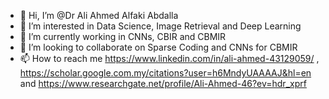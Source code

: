 - 👋 Hi, I’m @Dr Ali Ahmed Alfaki Abdalla
- 👀 I’m interested in Data Science, Image Retrieval and Deep Learning
- 🌱 I’m currently working in CNNs, CBIR and CBMIR
- 💞️ I’m looking to collaborate on Sparse Coding and CNNs for CBMIR
- 📫 How to reach me https://www.linkedin.com/in/ali-ahmed-43129059/ , 
https://scholar.google.com.my/citations?user=h6MndyUAAAAJ&hl=en and https://www.researchgate.net/profile/Ali-Ahmed-46?ev=hdr_xprf

<!---
AliAhmedAlfaki/AliAhmedAlfaki is a ✨ special ✨ repository because its `README.md` (this file) appears on your GitHub profile.
You can click the Preview link to take a look at your changes.
--->
